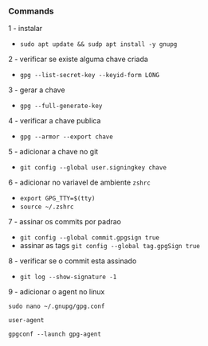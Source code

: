 ### Commands

1 - instalar
  - `sudo apt update && sudp apt install -y gnupg`

2 - verificar se existe alguma chave criada
  - `gpg --list-secret-key --keyid-form LONG`

3 - gerar a chave
  - `gpg --full-generate-key`

4 - verificar a chave publica
  - `gpg --armor --export chave`

5 - adicionar a chave no git
  - `git config --global user.signingkey chave`

6 - adicionar no variavel de ambiente `zshrc`
  - `export GPG_TTY=$(tty)`
  - `source ~/.zshrc`

7 - assinar os commits por padrao
  - `git config --global commit.gpgsign true`
  - assinar as tags `git config --global tag.gpgSign true`

8 - verificar se o commit esta assinado
  - `git log --show-signature -1`

9 - adicionar o agent no linux
  ```
  sudo nano ~/.gnupg/gpg.conf

  user-agent

  gpgconf --launch gpg-agent
  ```